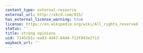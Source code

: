```yaml
---
content_type: external-resource
external_url: http://xkcd.com/915/
has_external_license_warning: true
license: https://en.wikipedia.org/wiki/All_rights_reserved
status: ''
title: strong opinions
uid: 7145cb1c-ea93-4d47-84d4-f13f843e2f13
wayback_url: ''
---
```

